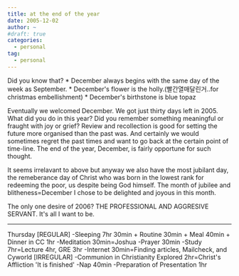 ```yaml
---
title: at the end of the year
date: 2005-12-02
author: ~
#draft: true
categories:
  - personal
tag:
  - personal
---
```




Did you know that?
    * December always begins with the same day of the week as September.
    * December's flower is the holly.(빨간열매달린거..for christmas embellishment)
    * December's birthstone is blue topaz

Eventually we welcomed December. We got just thirty days left in 2005.
What did you do in this year? Did you remember something meaningful or fraught with joy or grief?
Review and recollection is good for setting the future more organised than the past was.
And certainly we would sometimes regret the past times and want to go back at the certain point of time-line.
The end of the year, December, is fairly opportune for such thought.

It seems irrelavant to above but anyway we also have the most jubilant day, the remeberance day of Christ who was born in the lowest rank for redeeming the poor, us despite being God himself.
The month of jubilee and blitheness=December
I chose to be delighted and joyous in this month.

The only one desire of 2006?
THE PROFESSIONAL AND AGGRESIVE SERVANT.
It's all I want to be.

-------
Thursday
[REGULAR]
-Sleeping 7hr 30min + Routine 30min + Meal 40min + Dinner in CC 1hr
-Meditation 30min=Joshua
-Prayer 30min
-Study 7hr=Lecture 4hr, GRE 3hr
-Internet 30min=Finding articles, Mailcheck, and Cyworld
[IRREGULAR]
-Communion in Christianity Explored 2hr=Christ's Affliction 'It is finished'
-Nap 40min
-Preparation of Presentation 1hr


 






